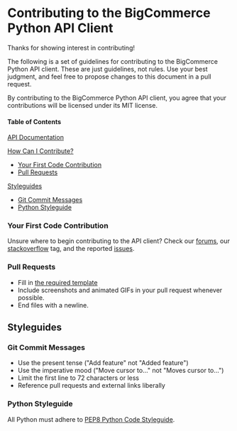 # Contributing to the BigCommerce Python API Client

Thanks for showing interest in contributing!

The following is a set of guidelines for contributing to the BigCommerce Python API client. These are just guidelines, not rules. Use your best judgment, and feel free to propose changes to this document in a pull request.

By contributing to the BigCommerce Python API client, you agree that your contributions will be licensed under its MIT license.

#### Table of Contents

[API Documentation](https://developer.bigcommerce.com/api)

[How Can I Contribute?](#how-can-i-contribute)
  * [Your First Code Contribution](#your-first-code-contribution)
  * [Pull Requests](#pull-requests)

[Styleguides](#styleguides)
  * [Git Commit Messages](#git-commit-messages)
  * [Python Styleguide](#python-styleguide)

### Your First Code Contribution

Unsure where to begin contributing to the API client? Check our [forums](https://forum.bigcommerce.com/s/group/0F913000000HLjECAW), our [stackoverflow](https://stackoverflow.com/questions/tagged/bigcommerce) tag, and the reported [issues](https://github.com/bigcommerce/bigcommerce-api-python/issues).

### Pull Requests

* Fill in [the required template](https://github.com/bigcommerce/bigcommerce-api-python/pull/new/master)
* Include screenshots and animated GIFs in your pull request whenever possible.
* End files with a newline.

## Styleguides

### Git Commit Messages

* Use the present tense ("Add feature" not "Added feature")
* Use the imperative mood ("Move cursor to..." not "Moves cursor to...")
* Limit the first line to 72 characters or less
* Reference pull requests and external links liberally

### Python Styleguide

All Python must adhere to [PEP8 Python Code Styleguide](https://www.python.org/dev/peps/pep-0008/).

